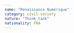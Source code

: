 ```yaml
---
name: "Renaissance Numérique"
category: civil-society
nature: "Think tank"
nationality: FRA
---
```

    